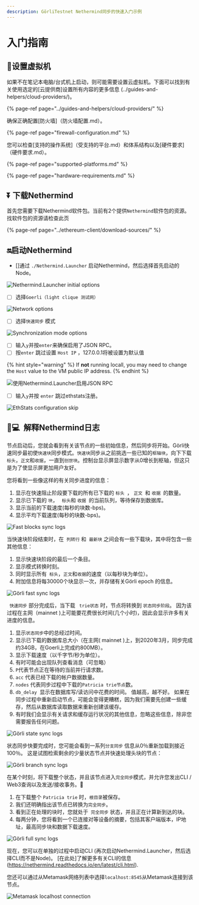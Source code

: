 ```yaml
---
description: GörliTestnet Nethermind同步的快速入门示例
---
```


# 入门指南

## 🔧设置虚拟机

如果不在笔记本电脑/台式机上启动，则可能需要设置云虚拟机。下面可以找到有关使用选定的[云提供商]设置所有内容的更多信息 (../guides-and-helpers/cloud-providers/)。

{% page-ref page="../guides-and-helpers/cloud-providers/" %}

确保正确配置[防火墙]（防火墙配置.md）。

{% page-ref page="firewall-configuration.md" %}

您可以检查[支持的操作系统]（受支持的平台.md）和体系结构以及[硬件要求]（硬件要求.md）。

{% page-ref page="supported-platforms.md" %}

{% page-ref page="hardware-requirements.md" %}

## ⏬ 下载Nethermind

首先您需要下载Nethermind软件包。当前有2个提供`Nethermind`软件包的资源。找软件包的资源请检查此页

{% page-ref page="../ethereum-client/download-sources/" %}

## 🔛启动Nethermind

* []通过 `./Nethermind.Launcher` 启动Nethermind，然后选择首先启动的Node。

![Nethermind.Launcher initial options](https://github.com/NethermindEth/nethermind/raw/master/docs/source/start/launcher.png)

* [ ] 选择`Goerli（light clique 测试网）`

![Network options](https://github.com/NethermindEth/nethermind/raw/master/docs/source/start/goerli-choice.png)

* [ ] 选择`快速同步` 模式

![Synchronization mode options](https://github.com/NethermindEth/nethermind/raw/master/docs/source/start/fast-sync-choice.png)

* [ ] 输入`y`并按`enter`来确保启用了JSON RPC。
* [ ] 按`enter` 跳过设置 `Host IP` ，127.0.0.1将被设置为默认值

{% hint style="warning" %}
If **not** running locall, you may need to change the `Host` value to the VM public IP address.
{% endhint %}

![使用Nethermind.Launcher启用JSON RPC](https://github.com/NethermindEth/nethermind/raw/master/docs/source/start/json-choice.png)

* [ ] 输入`y`并按 `enter` 跳过ethstats注册。

![EthStats configuration skip](https://github.com/NethermindEth/nethermind/raw/master/docs/source/start/ethstats-choice.png)

## 👨💻  解释Nethermind日志

节点启动后，您就会看到有关该节点的一些初始信息，然后同步将开始。Görli快速同步最初使`快速块`同步模式。`快速块`同步从之前挑选一些已知的`枢轴块`，向下下载`标头`，`正文`和`收据`，一直到`创世块`。控制台显示屏显示数字从0增长到枢轴，但这只是为了使显示屏更加用户友好。

您将看到一些像这样的有关同步进度的信息：

1. 显示在快速阻止阶段要下载的所有已下载的 `标头 `， `正文 `和 `收据 `的数量。
2. 显示已下载的 `块`， ` 标头`和 `收据 `的当前队列，等待保存到数据库。
3. 显示当前的下载速度\(每秒的块数-bps\)。
4. 显示平均下载速度\(每秒的块数-bps\)。

![Fast blocks sync logs](https://github.com/NethermindEth/nethermind/raw/master/docs/source/start/fast-blocks-sync-annotated.png)

当快速块阶段结束时，在` 列转行` 和` 最新块` 之间会有一些下载块，其中将包含一些其他信息：

1. 显示快速块阶段的最后一个条目。
2. 显示模式转换时刻。
3. 同时显示所有` 标头`，`正文`和`收据`的速度（以每秒块为单位）。
4. 附加信息将每30000个块显示一次，并存储有关Görli epoch 的信息。

![G&#xF6;rli fast sync logs](https://github.com/NethermindEth/nethermind/raw/master/docs/source/start/fast-sync-annotated.png)

` 快速同步` 部分完成后，当下载 ` trie状态` 时，节点将转换到 `状态同步阶段`。 因为该过程在主网（mainnet )上可能要花费很长时间\(几个小时\)，因此会显示许多有关进度的信息。

1. 显示`状态同步`中的总经过时间。
2. 显示已下载的数据库总大小（在主网( mainnet )上，到2020年3月，同步完成约34GB，在Goerli上完成约800MB）。
3. 显示下载速度（以千字节/秒为单位）。
4. 有时可能会出现队列查看消息（可忽略）
5. `P`代表节点正在等待的当前并行请求数。
6. `acc` 代表已经下载的帐户数据数量。
7. `nodes` 代表同步过程中下载的`Patricia trie节点`数。
8. `db_delay`  显示在数据库写/读访问中花费的时间。 值越高，越不好。 如果在同步过程中重新启动节点，可能会变得更糟糕，因为我们需要先创建一些缓存，然后从数据库读取数据来重新创建该缓存。
9. 有时我们会显示有关请求和缓存运行状况的其他信息，忽略这些信息，除非您需要报告任何问题。

![G&#xF6;rli state sync logs](https://github.com/NethermindEth/nethermind/raw/master/docs/source/start/state-sync-annotated.png)

状态同步快要完成时，您可能会看到一系列`分支同步` 信息从0％重新加载到接近100％。 这是试图检索剩余的少量状态节点并快速处理头块的节点：

![G&#xF6;rli branch sync logs](https://github.com/NethermindEth/nethermind/raw/master/docs/source/start/branch-sync.png)

在某个时刻，将下载整个状态，并且该节点进入`完全同步`模式，并允许您发出CLI / Web3查询以及发送/接收事务。🥳

1. 在下载整个 `Patricia trie` 时，`根目录`被保存。
2. 我们还明确指出该节点已转换为`完全同步`。
3. 看到正在处理的块时，您就处于` 完全同步` 状态，并且正在计算新到达的块。
4. 每两分钟，您将看到一个已连接对等设备的摘要，包括其客户端版本，IP地址，最高同步块和数据下载速度。

![G&#xF6;rli full sync logs](https://github.com/NethermindEth/nethermind/raw/master/docs/source/start/full-sync-annotated.png)

现在，您可以在单独的过程中启动CLI \(再次启动Nethermind.Launcher，然后选择CLI而不是Node\)。 [在此处]了解更多有关CLI的信息(https://nethermind.readthedocs.io/en/latest/cli.html).

您还可以通过从Metamask网络列表中选择`localhost:8545`从Metamask连接到该节点。

![Metamask localhost connection](https://github.com/NethermindEth/nethermind/raw/master/docs/source/metamask/localhost.png)



